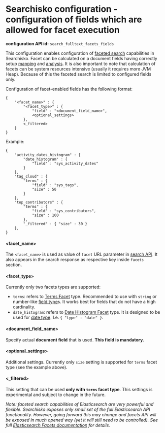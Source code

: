 Searchisko configuration - configuration of fields which are allowed for facet execution
==============================================================================

**configuration API id:** `search_fulltext_facets_fields`

This configuration enables configuration of [faceted search](http://en.wikipedia.org/wiki/Faceted_search) capabilities in Searchisko. 
Facet can be calculated on a document fields having correctly setup [mapping][mapping] and [analysis][analysis]. 
It is also important to note that calculation of facets can be system resources intensive (usually it requires more JVM Heap). 
Because of this the faceted search is limited to configured fields only.

Configuration of facet-enabled fields has the following format:

	{
		"<facet_name>" : {
			"<facet_type>" : {
				"field" : "<document_field_name>",
				<optional_settings>
			},
			<_filtered>
		}
	}

Example:

	{
		"activity_dates_histogram" : {
			"date_histogram" : {
				"field" : "sys_activity_dates"
			}
		},
		"tag_cloud" : {
			"terms" : {
				"field" : "sys_tags",
				"size" : 50
			}
		},
		"top_contributors" : {
			"terms" : {
				"field" : "sys_contributors",
				"size" : 100
			},
			"_filtered" : { "size" : 30 }
		},
	}

#### \<facet_name\>

The `<facet_name>` is used as value of `facet` URL parameter in [search API](http://docs.jbossorg.apiary.io/#searchapi). It also appears in the search response as respective key inside `facets` section.

#### \<facet_type\>

Currently only two facets types are supported:

- `terms`: refers to [Terms Facet][terms facet] type. Recommended to use with `string` or number-like [field type][field type]s. It works best for fields that do not have a high cardinality.
- `date_histogram`: refers to [Date Histogram Facet][date histogram facet] type. It is designed to be used for [date type][date type]. I.e. `{ "type" : "date" }`.

#### \<document_field_name\>

Specify actual **document field** that is used. **This field is mandatory.**

#### \<optional_settings\>

Additional settings. Currently only `size` setting is supported for `terms` facet type (see the example above).

#### \<_filtered\>

This setting that can be used **only with `terms` facet type**. This settings is experimental and subject to change in the future.


_Note: faceted search capabilities of Elasticsearch are very powerful and flexible. Searchisko exposes only small set of the full Elasticsearch API functionality. However, going forward this may change and facets API will be exposed in much opened way (yet it will still need to be controlled). See full [Elasticsearch Facets documentation][elasticsearch facets documentation] for details._

  [mapping]: http://www.elasticsearch.org/guide/en/elasticsearch/reference/0.90/mapping.html
  [analysis]: http://www.elasticsearch.org/guide/en/elasticsearch/reference/0.90/analysis.html
  [field type]: http://www.elasticsearch.org/guide/en/elasticsearch/reference/0.90/mapping-types.html
  [date type]: http://www.elasticsearch.org/guide/en/elasticsearch/reference/0.90/mapping-core-types.html#date
  [terms facet]: http://www.elasticsearch.org/guide/en/elasticsearch/reference/0.90/search-facets-terms-facet.html
  [date histogram facet]: http://www.elasticsearch.org/guide/en/elasticsearch/reference/0.90/search-facets-date-histogram-facet.html
  [elasticsearch facets documentation]: http://www.elasticsearch.org/guide/en/elasticsearch/reference/0.90/search-facets.html
